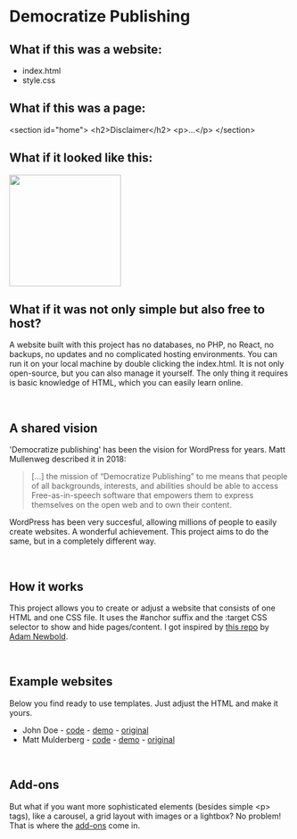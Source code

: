 # Democratize Publishing

## What if this was a website:

- index.html
- style.css

## What if this was a page:

&lt;section id="home"&gt;
  &lt;h2&gt;Disclaimer&lt;/h2&gt;
  &lt;p&gt;...&lt;/p&gt;
&lt;/section&gt;

## What if it looked like this:

<a href="https://jhvanderschee.github.io/democratizepublishing/matt-mullenweg/"><img src="https://jhvanderschee.github.io/democratizepublishing/matt-mullenweg/images/screenshot.png" style="width: 200px;" /></a>

## What if it was not only simple but also free to host?

A website built with this project has no databases, no PHP, no React, no backups, no updates and no complicated hosting environments. You can run it on your local machine by double clicking the index.html. It is not only open-source, but you can also manage it yourself. The only thing it requires is basic knowledge of HTML, which you can easily learn online.

&nbsp;

## A shared vision

'Democratize publishing' has been the vision for WordPress for years. Matt Mullenweg described it in 2018:

> [...] the mission of “Democratize Publishing” to me means that people of all backgrounds, interests, and abilities should be able to access Free-as-in-speech software that empowers them to express themselves on the open web and to own their content.

WordPress has been very succesful, allowing millions of people to easily create websites. A wonderful achievement. This project aims to do the same, but in a completely different way. 

&nbsp;

## How it works

This project allows you to create or adjust a website that consists of one HTML and one CSS file. It uses the #anchor suffix and the :target CSS selector to show and hide pages/content. I got inspired by [this repo](https://github.com/cadars/john-doe) by [Adam Newbold](https://www.linkedin.com/in/neatnik/). 

&nbsp;

## Example websites

Below you find ready to use templates. Just adjust the HTML and make it yours.

- John Doe - [code](demo/) - [demo](https://jhvanderschee.github.io/democratizepublishing/demo/) - [original](https://john-doe.neocities.org/)
- Matt Mulderberg - [code](matt-mullenweg/) - [demo](https://jhvanderschee.github.io/democratizepublishing/matt-mullenweg/) - [original](https://ma.tt/)

&nbsp; 

## Add-ons

But what if you want more sophisticated elements (besides simple &lt;p&gt; tags), like a carousel, a grid layout with images or a lightbox? No problem! That is where the [add-ons](add-ons/) come in.
